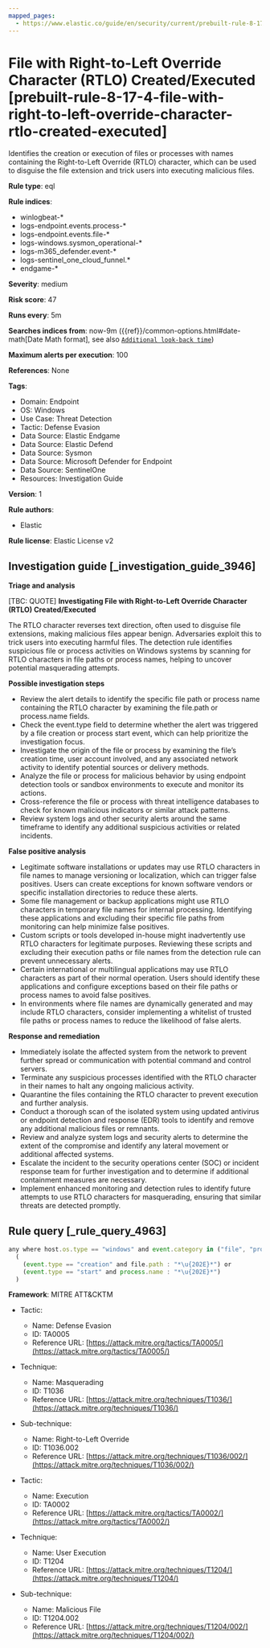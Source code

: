 ```yaml
---
mapped_pages:
  - https://www.elastic.co/guide/en/security/current/prebuilt-rule-8-17-4-file-with-right-to-left-override-character-rtlo-created-executed.html
---
```


# File with Right-to-Left Override Character (RTLO) Created/Executed [prebuilt-rule-8-17-4-file-with-right-to-left-override-character-rtlo-created-executed]

Identifies the creation or execution of files or processes with names containing the Right-to-Left Override (RTLO) character, which can be used to disguise the file extension and trick users into executing malicious files.

**Rule type**: eql

**Rule indices**:

* winlogbeat-*
* logs-endpoint.events.process-*
* logs-endpoint.events.file-*
* logs-windows.sysmon_operational-*
* logs-m365_defender.event-*
* logs-sentinel_one_cloud_funnel.*
* endgame-*

**Severity**: medium

**Risk score**: 47

**Runs every**: 5m

**Searches indices from**: now-9m ({{ref}}/common-options.html#date-math[Date Math format], see also [`Additional look-back time`](docs-content://solutions/security/detect-and-alert/create-detection-rule.md#rule-schedule))

**Maximum alerts per execution**: 100

**References**: None

**Tags**:

* Domain: Endpoint
* OS: Windows
* Use Case: Threat Detection
* Tactic: Defense Evasion
* Data Source: Elastic Endgame
* Data Source: Elastic Defend
* Data Source: Sysmon
* Data Source: Microsoft Defender for Endpoint
* Data Source: SentinelOne
* Resources: Investigation Guide

**Version**: 1

**Rule authors**:

* Elastic

**Rule license**: Elastic License v2

## Investigation guide [_investigation_guide_3946]

**Triage and analysis**

[TBC: QUOTE]
**Investigating File with Right-to-Left Override Character (RTLO) Created/Executed**

The RTLO character reverses text direction, often used to disguise file extensions, making malicious files appear benign. Adversaries exploit this to trick users into executing harmful files. The detection rule identifies suspicious file or process activities on Windows systems by scanning for RTLO characters in file paths or process names, helping to uncover potential masquerading attempts.

**Possible investigation steps**

* Review the alert details to identify the specific file path or process name containing the RTLO character by examining the file.path or process.name fields.
* Check the event.type field to determine whether the alert was triggered by a file creation or process start event, which can help prioritize the investigation focus.
* Investigate the origin of the file or process by examining the file’s creation time, user account involved, and any associated network activity to identify potential sources or delivery methods.
* Analyze the file or process for malicious behavior by using endpoint detection tools or sandbox environments to execute and monitor its actions.
* Cross-reference the file or process with threat intelligence databases to check for known malicious indicators or similar attack patterns.
* Review system logs and other security alerts around the same timeframe to identify any additional suspicious activities or related incidents.

**False positive analysis**

* Legitimate software installations or updates may use RTLO characters in file names to manage versioning or localization, which can trigger false positives. Users can create exceptions for known software vendors or specific installation directories to reduce these alerts.
* Some file management or backup applications might use RTLO characters in temporary file names for internal processing. Identifying these applications and excluding their specific file paths from monitoring can help minimize false positives.
* Custom scripts or tools developed in-house might inadvertently use RTLO characters for legitimate purposes. Reviewing these scripts and excluding their execution paths or file names from the detection rule can prevent unnecessary alerts.
* Certain international or multilingual applications may use RTLO characters as part of their normal operation. Users should identify these applications and configure exceptions based on their file paths or process names to avoid false positives.
* In environments where file names are dynamically generated and may include RTLO characters, consider implementing a whitelist of trusted file paths or process names to reduce the likelihood of false alerts.

**Response and remediation**

* Immediately isolate the affected system from the network to prevent further spread or communication with potential command and control servers.
* Terminate any suspicious processes identified with the RTLO character in their names to halt any ongoing malicious activity.
* Quarantine the files containing the RTLO character to prevent execution and further analysis.
* Conduct a thorough scan of the isolated system using updated antivirus or endpoint detection and response (EDR) tools to identify and remove any additional malicious files or remnants.
* Review and analyze system logs and security alerts to determine the extent of the compromise and identify any lateral movement or additional affected systems.
* Escalate the incident to the security operations center (SOC) or incident response team for further investigation and to determine if additional containment measures are necessary.
* Implement enhanced monitoring and detection rules to identify future attempts to use RTLO characters for masquerading, ensuring that similar threats are detected promptly.


## Rule query [_rule_query_4963]

```js
any where host.os.type == "windows" and event.category in ("file", "process") and
  (
    (event.type == "creation" and file.path : "*\u{202E}*") or
    (event.type == "start" and process.name : "*\u{202E}*")
  )
```

**Framework**: MITRE ATT&CKTM

* Tactic:

    * Name: Defense Evasion
    * ID: TA0005
    * Reference URL: [https://attack.mitre.org/tactics/TA0005/](https://attack.mitre.org/tactics/TA0005/)

* Technique:

    * Name: Masquerading
    * ID: T1036
    * Reference URL: [https://attack.mitre.org/techniques/T1036/](https://attack.mitre.org/techniques/T1036/)

* Sub-technique:

    * Name: Right-to-Left Override
    * ID: T1036.002
    * Reference URL: [https://attack.mitre.org/techniques/T1036/002/](https://attack.mitre.org/techniques/T1036/002/)

* Tactic:

    * Name: Execution
    * ID: TA0002
    * Reference URL: [https://attack.mitre.org/tactics/TA0002/](https://attack.mitre.org/tactics/TA0002/)

* Technique:

    * Name: User Execution
    * ID: T1204
    * Reference URL: [https://attack.mitre.org/techniques/T1204/](https://attack.mitre.org/techniques/T1204/)

* Sub-technique:

    * Name: Malicious File
    * ID: T1204.002
    * Reference URL: [https://attack.mitre.org/techniques/T1204/002/](https://attack.mitre.org/techniques/T1204/002/)



